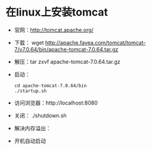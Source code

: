 # 在linux上安装tomcat


   - 官网：http://tomcat.apache.org/
   - 下载： wget http://apache.fayea.com/tomcat/tomcat-7/v7.0.64/bin/apache-tomcat-7.0.64.tar.gz
   - 解压：tar zxvf apache-tomcat-7.0.64.tar.gz
   - 启动：

      ```
      cd apache-tomcat-7.0.64/bin
      ./startup.sh
      ```
   - 访问浏览器：http://localhost:8080

   - 关闭： ./shutdown.sh

   - 解决内存溢出：

   - 开机自动启动
